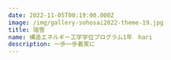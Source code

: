```yaml
---
date: 2022-11-05T00:19:00.000Z
image: /img/gallery-sohosai2022-theme-19.jpg
title: 瑞雪
name: 構造エネルギー工学学位プログラム1年　hari
description: 一歩一歩着実に
---
```

